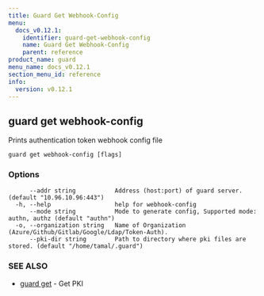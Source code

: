 ```yaml
---
title: Guard Get Webhook-Config
menu:
  docs_v0.12.1:
    identifier: guard-get-webhook-config
    name: Guard Get Webhook-Config
    parent: reference
product_name: guard
menu_name: docs_v0.12.1
section_menu_id: reference
info:
  version: v0.12.1
---
```


## guard get webhook-config

Prints authentication token webhook config file

```
guard get webhook-config [flags]
```

### Options

```
      --addr string           Address (host:port) of guard server. (default "10.96.10.96:443")
  -h, --help                  help for webhook-config
      --mode string           Mode to generate config, Supported mode: authn, authz (default "authn")
  -o, --organization string   Name of Organization (Azure/Github/Gitlab/Google/Ldap/Token-Auth).
      --pki-dir string        Path to directory where pki files are stored. (default "/home/tamal/.guard")
```

### SEE ALSO

* [guard get](/docs/v0.12.1/reference/guard_get)	 - Get PKI

